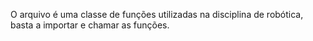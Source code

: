 O arquivo é uma classe de funções utilizadas na disciplina de robótica, basta a importar e chamar as funções.
